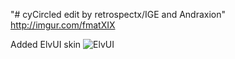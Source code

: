 "# cyCircled 
edit by retrospectx/IGE and Andraxion" 
http://imgur.com/fmatXIX

Added ElvUI skin
![ElvUI](https://user-images.githubusercontent.com/52209210/130242503-f2ee12de-087d-4d9c-b3ff-2ba9169d5fea.png)
